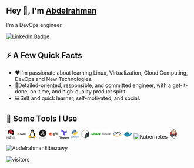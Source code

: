 <h2>Hey 👋, I'm <a href="https://www.linkedin.com/in/abdelrahman-elbezawy/">Abdelrahman</a></h2>
<p>I'm a DevOps engineer.</p>
<p><a href="https://www.linkedin.com/in/abdelrahman-elbezawy/"><img src="https://img.shields.io/badge/-@Abdelrahman-0077B5?style=flat-square&amp;labelColor=0077B5&amp;logo=LinkedIn&amp;link=https://www.linkedin.com/in/abdelrahman-elbezawy/" alt="LinkedIn Badge"></a></p>
<!--
 <p>🍌 Don't forget to get some Potassium 🍌</p> 
<img align="right" src="https://media1.giphy.com/media/13HgwGsXF0aiGY/giphy.gif" 
-->
<h2>⚡️ A Few Quick Facts</h2>
<ul>
<li>❤️I'm passionate about learning Linux, Virtualization, Cloud Computing, DevOps and New Technologies.</li>
<li>🧐Detailed-oriented, responsible, and committed engineer, with a get-it-done, on-time, and high-quality product spirit.</li>
<li>💻Self and quick learner, self-motivated, and social.</li>
</ul>
 <!--
<h2>✒️ Recent Posts</h2>
<details>
    <summary>Explore</summary>
    <li><a target="_blank" href="https://blog.stanleylim.me/til-how-casing-can-break-netlify-functions">TIL How Casing Can Break Netlify Functions — February 27, 2023</a></li><li><a target="_blank" href="https://blog.stanleylim.me/godaddy-redirect-hack">GoDaddy Redirect Hack — December 20, 2022</a></li><li><a target="_blank" href="https://blog.stanleylim.me/airpods-not-charging-on-windows">Airpods Not Charging on Windows — August 19, 2022</a></li><li><a target="_blank" href="https://blog.stanleylim.me/the-fastest-way-to-develop-and-deploy-your-next-project">⚡ The Fastest Way to Develop and Deploy Your Next Project — June 09, 2022</a></li><li><a target="_blank" href="https://blog.stanleylim.me/the-browser-in-the-browser-(bitb)-attack---lies,-deceit,-and-css">The Browser in the Browser (BITB) Attack - Lies, Deceit, and CSS — March 30, 2022</a></li>
</details>
<p><a target="_blank" href="https://blog.stanleylim.me">Read More</a></p>
-->
<h2>🚀 Some Tools I Use</h2>
<p align="left">
<img src="https://github.com/devicons/devicon/blob/master/icons/redhat/redhat-original-wordmark.svg" alt="Redhat" width="25" height="25" />
<img src="https://github.com/devicons/devicon/blob/master/icons/centos/centos-original-wordmark.svg" alt="Centos" width="25" height="25" />
<img src="https://github.com/devicons/devicon/blob/master/icons/linux/linux-original.svg" alt="Linux" width="25" height="25" />
<img src="https://github.com/devicons/devicon/blob/master/icons/ansible/ansible-original-wordmark.svg" alt="Ansible" width="25" height="25" />
<img src="https://github.com/devicons/devicon/blob/master/icons/git/git-original-wordmark.svg" alt="git" width="25" height="25" />
<img src="https://github.com/devicons/devicon/blob/master/icons/terraform/terraform-original-wordmark.svg" alt="Terraform" width="25" height="25" />
<img src="https://raw.githubusercontent.com/devicons/devicon/master/icons/python/python-original-wordmark.svg" alt="python" width="25" height="25" />
<img src="https://github.com/devicons/devicon/blob/master/icons/bash/bash-original.svg" alt="bash" width="25" height="25" />
<img src="https://raw.githubusercontent.com/devicons/devicon/master/icons/nginx/nginx-original.svg" alt="nginx" width="25" height="25" />
<img src="https://github.com/devicons/devicon/blob/master/icons/apache/apache-line-wordmark.svg" alt="apache" width="25" height="25" />
<img src="https://raw.githubusercontent.com/github/explore/80688e429a7d4ef2fca1e82350fe8e3517d3494d/topics/aws/aws.png" alt="aws" width="25" height="25" />
<img src="https://raw.githubusercontent.com/devicons/devicon/master/icons/docker/docker-original.svg" alt="Docker" width="25" height="25" />
<img src="https://www.vectorlogo.zone/logos/kubernetes/kubernetes-icon.svg" alt="Kubernetes" width="25" height="25" />
<img src="https://github.com/devicons/devicon/blob/master/icons/jenkins/jenkins-original.svg" alt="Jenkins" width="25" height="25" />
</p>
<img src="https://github-readme-stats.vercel.app/api?username=AbdelrahmanElbezawy&show_icons=true&count_private=true" alt="AbdelrahmanElbezawy" />
<p><img src="https://visitor-badge.glitch.me/badge?page_id=AbdelrahmanElbezawy.AbdelrahmanElbezawy" alt="visitors"></p>
